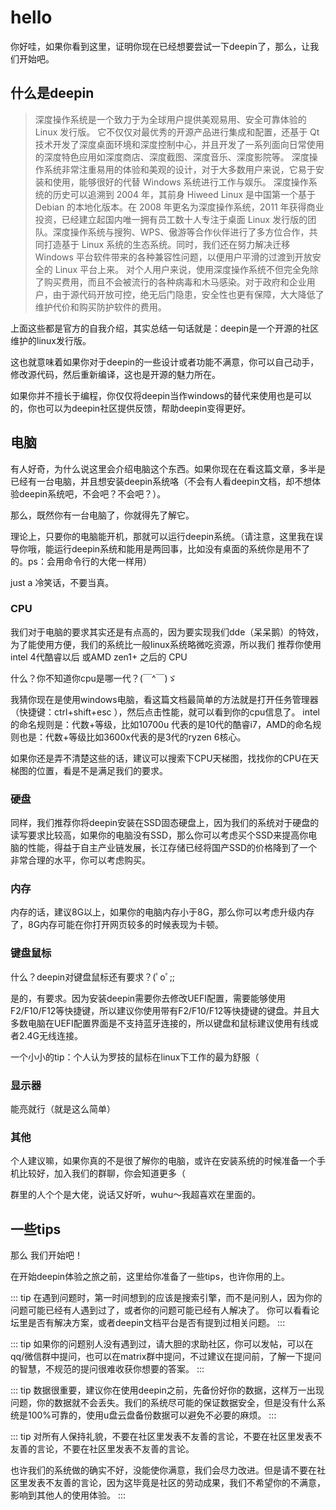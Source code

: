 # hello

你好哇，如果你看到这里，证明你现在已经想要尝试一下deepin了，那么，让我们开始吧。

## 什么是deepin

> 深度操作系统是一个致力于为全球用户提供美观易用、安全可靠体验的 Linux 发行版。
> 它不仅仅对最优秀的开源产品进行集成和配置，还基于 Qt 技术开发了深度桌面环境和深度控制中心，并且开发了一系列面向日常使用的深度特色应用如深度商店、深度截图、深度音乐、深度影院等。
> 深度操作系统非常注重易用的体验和美观的设计，对于大多数用户来说，它易于安装和使用，能够很好的代替 Windows 系统进行工作与娱乐。
> 深度操作系统的历史可以追溯到 2004 年，其前身 Hiweed Linux 是中国第一个基于 Debian 的本地化版本。在 2008 年更名为深度操作系统，2011 年获得商业投资，已经建立起国内唯一拥有员工数十人专注于桌面 Linux 发行版的团队。深度操作系统与搜狗、WPS、傲游等合作伙伴进行了多方位合作，共同打造基于 Linux 系统的生态系统。同时，我们还在努力解决迁移 Windows 平台软件带来的各种兼容性问题，以便用户平滑的过渡到开放安全的 Linux 平台上来。
> 对个人用户来说，使用深度操作系统不但完全免除了购买费用，而且不会被流行的各种病毒和木马感染。对于政府和企业用户，由于源代码开放可控，绝无后门隐患，安全性也更有保障，大大降低了维护代价和购买防护软件的费用。

上面这些都是官方的自我介绍，其实总结一句话就是：deepin是一个开源的社区维护的linux发行版。

这也就意味着如果你对于deepin的一些设计或者功能不满意，你可以自己动手，修改源代码，然后重新编译，这也是开源的魅力所在。

如果你并不擅长于编程，你仅仅将deepin当作windows的替代来使用也是可以的，你也可以为deepin社区提供反馈，帮助deepin变得更好。


## 电脑

有人好奇，为什么说这里会介绍电脑这个东西。如果你现在在看这篇文章，多半是已经有一台电脑，并且想安装deepin系统咯（不会有人看deepin文档，却不想体验deepin系统吧，不会吧？不会吧？）。

那么，既然你有一台电脑了，你就得先了解它。

理论上，只要你的电脑能开机，那就可以运行deepin系统。（请注意，这里我在误导你哦，能运行deepin系统和能用是两回事，比如没有桌面的系统你是用不了的。ps：会用命令行的大佬一样用）

just a 冷笑话，不要当真。

### CPU

我们对于电脑的要求其实还是有点高的，因为要实现我们dde（呆呆鹅）的特效，为了能使用方便，我们的系统比一般linux系统略微吃资源，所以我们
推荐你使用intel 4代酷睿以后 或AMD zen1+ 之后的 CPU

什么？你不知道你cpu是哪一代？(￣^￣)ゞ

我猜你现在是使用windows电脑，看这篇文档最简单的方法就是打开任务管理器（快捷键：ctrl+shift+esc ），然后点击性能，就可以看到你的cpu信息了。
intel的命名规则是：代数+等级，比如10700u 代表的是10代的酷睿i7，AMD的命名规则也是：代数+等级比如3600x代表的是3代的ryzen 6核心。

如果你还是弄不清楚这些的话，建议可以搜索下CPU天梯图，找找你的CPU在天梯图的位置，看是不是满足我们的要求。

### 硬盘

同样，我们推荐你将deepin安装在SSD固态硬盘上，因为我们的系统对于硬盘的读写要求比较高，如果你的电脑没有SSD，那么你可以考虑买个SSD来提高你电脑的性能，得益于自主产业链发展，长江存储已经将国产SSD的价格降到了一个非常合理的水平，你可以考虑购买。

### 内存

内存的话，建议8G以上，如果你的电脑内存小于8G，那么你可以考虑升级内存了，8G内存可能在你打开网页较多的时候表现为卡顿。

### 键盘鼠标

什么？deepin对键盘鼠标还有要求？(ﾟoﾟ;;

是的，有要求。因为安装deepin需要你去修改UEFI配置，需要能够使用F2/F10/F12等快捷键，所以建议你使用带有F2/F10/F12等快捷键的键盘。并且大多数电脑在UEFI配置界面是不支持蓝牙连接的，所以键盘和鼠标建议使用有线或者2.4G无线连接。

一个小小的tip：个人认为罗技的鼠标在linux下工作的最为舒服（

### 显示器

能亮就行（就是这么简单）

### 其他

个人建议嘛，如果你真的不是很了解你的电脑，或许在安装系统的时候准备一个手机比较好，加入我们的群聊，你会知道更多（

群里的人个个是大佬，说话又好听，wuhu～我超喜欢在里面的。

## 一些tips

那么 我们开始吧！

在开始deepin体验之旅之前，这里给你准备了一些tips，也许你用的上。

::: tip
在遇到问题时，第一时间想到的应该是搜索引擎，而不是问别人，因为你的问题可能已经有人遇到过了，或者你的问题可能已经有人解决了。
你可以看看论坛里是否有解决方案，或者deepin文档平台是否有提到过相关问题。
:::

::: tip
如果你的问题别人没有遇到过，请大胆的求助社区，你可以发帖，可以在qq/微信群中提问，也可以在matrix群中提问，不过建议在提问前，了解一下提问的智慧，不规范的提问很难收获你想要的答案。
:::

::: tip
数据很重要，建议你在使用deepin之前，先备份好你的数据，这样万一出现问题，你的数据就不会丢失。我们的系统尽可能的保证数据安全，但是没有什么系统是100%可靠的，使用u盘云盘备份数据可以避免不必要的麻烦。
:::

::: tip
对所有人保持礼貌，不要在社区里发表不友善的言论，不要在社区里发表不友善的言论，不要在社区里发表不友善的言论。

也许我们的系统做的确实不好，没能使你满意，我们会尽力改进。但是请不要在社区里发表不友善的言论，因为这毕竟是社区的劳动成果，我们不希望你的不满意，影响到其他人的使用体验。
:::
